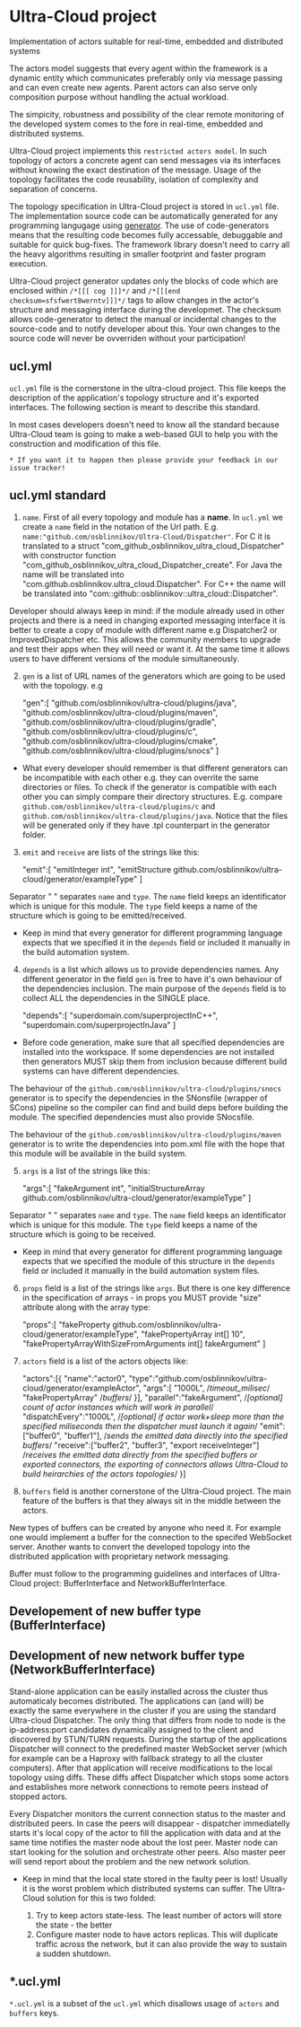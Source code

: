 # Ultra-Cloud project

Implementation of actors suitable for real-time, embedded and distributed systems

The actors model suggests that every agent within the framework is a dynamic entity which communicates preferably only via message passing and can even create new agents. Parent actors can also serve only composition purpose without handling the actual workload. 

The simpicity, robustness and possibility of the clear remote monitoring of the developed system comes to the fore in real-time, embedded and distributed systems. 

Ultra-Cloud project implements this `restricted actors model`. In such topology of actors a concrete agent can send messages via its interfaces without knowing the exact destination of the message. Usage of the topology facilitates the code reusability, isolation of complexity and separation of concerns.

The topology specification in Ultra-Cloud project is stored in `ucl.yml` file. The implementation source code can be automatically generated for any programming langugage using [generator](./generator). The use of code-generators  means that the resulting code becomes fully accessable, debuggable and suitable for quick bug-fixes. The framework library doesn't need to carry all the heavy algorithms resulting in smaller footprint and faster program execution.

Ultra-Cloud project generator updates only the blocks of code which are enclosed within `/*[[[ cog ]]]*/` and `/*[[[end checksum=sfsfwert8werntv]]]*/` tags to allow changes in the actor's structure and messaging interface during the developmet. The checksum allows code-generator to detect the manual or incidental changes to the source-code and to notify developer about this. Your own changes to the source code will never be ovverriden without your participation!

ucl.yml
---

`ucl.yml` file is the cornerstone in the ultra-cloud project. This file keeps the description of the application's topology structure and it's exported interfaces. The following section is meant to describe this standard. 

In most cases developers doesn't need to know all the standard because Ultra-Cloud team is going to make a web-based GUI to help you with the construction and modification of this file. 

    * If you want it to happen then please provide your feedback in our issue tracker!


ucl.yml standard
---

1. `name`. First of all every topology and module has a **name**. In `ucl.yml` we create a `name` field in the notation of the Url path. E.g. `name:"github.com/osblinnikov/Ultra-Cloud/Dispatcher"`. For C it is translated to a struct "com_github_osblinnikov_ultra_cloud_Dispatcher" with constructor function "com_github_osblinnikov_ultra_cloud_Dispatcher_create". For Java the name will be translated into "com.github.osblinnikov.ultra_cloud.Dispatcher".  For C++ the name will be translated into "com::github::osblinnikov::ultra_cloud::Dispatcher". 

Developer should always keep in mind: if the module already used in other projects and there is a need in changing exported messaging interface it is better to create a copy of module with different name e.g Dispatcher2 or ImprovedDispatcher etc. This allows the community members to upgrade and test their apps when they will need or want it. At the same time it allows users to have different versions of the module simultaneously.

2. `gen` is a list of URL names of the generators which are going to be used with the topology. e.g

    "gen":[
      "github.com/osblinnikov/ultra-cloud/plugins/java",
      "github.com/osblinnikov/ultra-cloud/plugins/maven",
      "github.com/osblinnikov/ultra-cloud/plugins/gradle",
      "github.com/osblinnikov/ultra-cloud/plugins/c",
      "github.com/osblinnikov/ultra-cloud/plugins/cmake",
      "github.com/osblinnikov/ultra-cloud/plugins/snocs"
    ]
    
  * What every developer should remember is that different generators can be incompatible with each other e.g. they can overrite the same directories or files. To check if the generator is compatible with each other you can simply compare their directory structures. E.g. compare `github.com/osblinnikov/ultra-cloud/plugins/c` and `github.com/osblinnikov/ultra-cloud/plugins/java`. Notice that the files will be generated only if they have .tpl counterpart in the generator folder.
    

3. `emit` and `receive` are lists of the strings like this:
    
    "emit":[
      "emitInteger int",
      "emitStructure github.com/osblinnikov/ultra-cloud/generator/exampleType"
    ]
    
Separator " " separates `name` and `type`. The `name` field keeps an identificator which is unique for this module. The `type` field keeps a name of the structure which is going to be emitted/received. 

  * Keep in mind that every generator for different programming language expects that we specified it in the `depends` field or included it manually in the build automation system.

4. `depends` is a list which allows us to provide dependencies names. Any different generator in the field `gen` is free to have it's own behaviour of the dependencies inclusion. The main purpose of the `depends` field is to collect ALL the dependencies in the SINGLE place.

    "depends":[
      "superdomain.com/superprojectInC++",
      "superdomain.com/superprojectInJava"
    ]

  * Before code generation, make sure that all specified dependencies are installed into the workspace. If some dependencies are not installed then generators MUST skip them from inclusion because different build systems can have different dependencies.


The behaviour of the `github.com/osblinnikov/ultra-cloud/plugins/snocs` generator is to specify the dependencies in the SNonsfile (wrapper of SCons) pipeline so the compiler can find and build deps before building the module. The specified dependencies must also provide SNocsfile.
    
The behaviour of the `github.com/osblinnikov/ultra-cloud/plugins/maven` generator is to write the dependencies into pom.xml file with the hope that this module will be available in the build system.

5. `args` is a list of the strings like this:  

    "args":[
      "fakeArgument int",
      "initialStructureArray github.com/osblinnikov/ultra-cloud/generator/exampleType"
    ]
  
Separator " " separates `name` and `type`. The `name` field keeps an identificator which is unique for this module. The `type` field keeps a name of the structure which is going to be received.
  
  * Keep in mind that every generator for different programming language expects that we specified the module of this structure in the `depends` field or included it manually in the build automation system files.
  
6. `props` field is a list of the strings like `args`. But there is one key difference in the specification of arrays - in props you MUST provide "size" attribute along with the array type:

    "props":[
      "fakeProperty github.com/osblinnikov/ultra-cloud/generator/exampleType",
      "fakePropertyArray int[] 10",
      "fakePropertyArrayWithSizeFromArguments int[] fakeArgument"
    ]
  
7. `actors` field is a list of the actors objects like: 

    "actors":[{
      "name":"actor0",
      "type":"github.com/osblinnikov/ultra-cloud/generator/exampleActor",
      "args":[
        "1000L", /*timeout_milisec*/ 
        "fakePropertyArray" /*buffers*/ 
      }],
      "parallel":"fakeArgument", /*[optional] count of actor instances which will work in parallel*/
      "dispatchEvery":"1000L", /*[optional] if actor work+sleep more than the specified miliseconds then the dispatcher must launch it again*/
      "emit":["buffer0", "buffer1"], /*sends the emitted data directly into the specified buffers*/
      "receive":["buffer2", "buffer3", "export receiveInteger"] /*receives the emitted data directly from the specified buffers or exported connectors, the exporting of connectors allows Ultra-Cloud to build heirarchies of the actors topologies*/
    }]

8. `buffers` field is another cornerstone of the Ultra-Cloud project. The main feature of the buffers is that they always sit in the middle between the actors. 
 
New types of buffers can be created by anyone who need it. For example one would implement a buffer for the connection to the specifed WebSocket server. Another wants to convert the developed topology into the distributed application with proprietary network messaging.

Buffer must follow to the programming guidelines and interfaces of Ultra-Cloud project: BufferInterface and NetworkBufferInterface.

Developement of new buffer type (BufferInterface)
---


Development of new network buffer type (NetworkBufferInterface)
---

Stand-alone application can be easily installed across the cluster thus automaticaly becomes distributed.
The applications can (and will) be exactly the same everywhere in the cluster if you are using the standard Ultra-cloud Dispatcher. The only thing that differs from node to node is the ip-address:port candidates dynamically assigned to the client and discovered by STUN/TURN requests. During the startup of the applications Dispatcher will connect to the predefined master WebSocket server (which for example can be a Haproxy with fallback strategy to all the cluster computers). After that application will receive modifications to the local topology using diffs. These diffs affect Dispatcher which stops some actors and establishes more network connections to remote peers instead of stopped actors.

Every Dispatcher monitors the current connection status to the master and distributed peers. In case the peers will disappear - dispatcher immediatelly starts it's local copy of the actor to fill the application with data and at the same time notifies the master node about the lost peer. Master node can start looking for the solution and orchestrate other peers. Also master peer will send report about the problem and the new network solution.

  * Keep in mind that the local state stored in the faulty peer is lost! Usually it is the worst problem which distributed systems can suffer. The Ultra-Cloud solution for this is two folded:
  
      1. Try to keep actors state-less. The least number of actors will store the state - the better
      2. Configure master node to have actors replicas. This will duplicate traffic across the network, but it can also provide the way to sustain a sudden shutdown.

  
*.ucl.yml
---

`*.ucl.yml` is a subset of the `ucl.yml` which disallows usage of `actors` and `buffers` keys.
